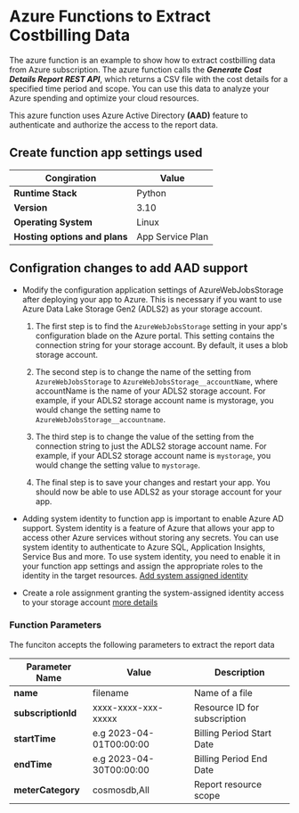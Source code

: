 # Azure Functions to Extract Costbilling Data

The azure function is an example to show how to extract costbilling data from Azure subscription. The azure function calls the ***Generate Cost Details Report REST API***, which returns a CSV file with the cost details for a specified time period and scope. You can use this data to analyze your Azure spending and optimize your cloud resources.

This azure function uses Azure Active Directory **(AAD)** feature to authenticate and authorize the access to the report data.


## Create function app settings used 

| **Congiration** | **Value** |
| ---------- | -------- |
| **Runtime Stack** | Python |
| **Version** | 3.10 |
| **Operating System** | Linux |
| **Hosting options and plans** | App Service Plan |




## Configration changes to add AAD support

- Modify the configuration application settings of AzureWebJobsStorage after deploying your app to Azure. This is necessary if you want to use Azure Data Lake Storage Gen2 (ADLS2) as your storage account.

  1. The first step is to find the ```AzureWebJobsStorage``` setting in your app's configuration blade on the Azure portal. This setting contains the connection string for your storage account. By default, it uses a blob storage account.

  2. The second step is to change the name of the setting from ```AzureWebJobsStorage``` to ```AzureWebJobsStorage__accountName```, where accountName is the name of your ADLS2 storage account. For example, if your ADLS2 storage account name is mystorage, you would change the setting name to ```AzureWebJobsStorage__accountname```.

  3. The third step is to change the value of the setting from the connection string to just the ADLS2 storage account name. For example, if your ADLS2 storage account name is `mystorage`, you would change the setting value to `mystorage`.

  4. The final step is to save your changes and restart your app. You should now be able to use ADLS2 as your storage account for your app.

- Adding system identity to function app is important to enable Azure AD support. System identity is a feature of Azure that allows your app to access other Azure services without storing any secrets. You can use system identity to authenticate to Azure SQL, Application Insights, Service Bus and more. To use system identity, you need to enable it in your function app settings and assign the appropriate roles to the identity in the target resources.  [Add system assigned identity]( https://learn.microsoft.com/EN-us/azure/app-service/overview-managed-identity?toc=%2Fazure%2Fazure-functions%2Ftoc.json&tabs=portal%2Chttp#add-a-system-assigned-identity)

- Create a role assignment granting the system-assigned identity access to your storage account [more details]( https://learn.microsoft.com/EN-us/azure/azure-functions/functions-identity-based-connections-tutorial#grant-the-system-assigned-identity-access-to-the-storage-account)

### Function Parameters 
The funciton accepts the following parameters to extract the report data

| **Parameter Name** | **Value** | **Description** |
| ---------- | -------- | -------|
| **name** | filename |Name of a file|
| **subscriptionId** | xxxx-xxxx-xxx-xxxxx |Resource ID for subscription | 
| **startTime** | e.g 2023-04-01T00:00:00 |  Billing Period Start Date|
| **endTime** |  e.g 2023-04-30T00:00:00 |  Billing Period End Date|
| **meterCategory** | cosmosdb,All |Report resource scope|
